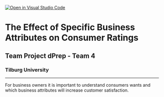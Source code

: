 [![Open in Visual Studio Code](https://classroom.github.com/assets/open-in-vscode-2e0aaae1b6195c2367325f4f02e2d04e9abb55f0b24a779b69b11b9e10269abc.svg)](https://classroom.github.com/online_ide?assignment_repo_id=15730493&assignment_repo_type=AssignmentRepo)

# The Effect of Specific Business Attributes on Consumer Ratings
## Team Project dPrep - Team 4
### Tilburg University
-----------------------------------------
For business owners it is important to understand consumers wants and which business attributes will increase customer satisfaction.
